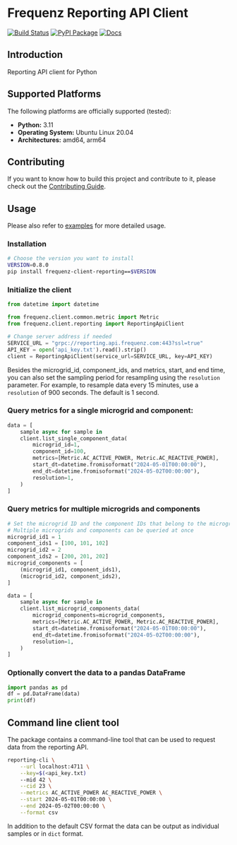 # Frequenz Reporting API Client

[![Build Status](https://github.com/frequenz-floss/frequenz-client-reporting-python/actions/workflows/ci.yaml/badge.svg)](https://github.com/frequenz-floss/frequenz-client-reporting-python/actions/workflows/ci.yaml)
[![PyPI Package](https://img.shields.io/pypi/v/frequenz-client-reporting)](https://pypi.org/project/frequenz-client-reporting/)
[![Docs](https://img.shields.io/badge/docs-latest-informational)](https://frequenz-floss.github.io/frequenz-client-reporting-python/)

## Introduction

Reporting API client for Python

## Supported Platforms

The following platforms are officially supported (tested):

- **Python:** 3.11
- **Operating System:** Ubuntu Linux 20.04
- **Architectures:** amd64, arm64

## Contributing

If you want to know how to build this project and contribute to it, please
check out the [Contributing Guide](CONTRIBUTING.md).


## Usage

Please also refer to [examples](https://github.com/frequenz-floss/frequenz-client-reporting-python/tree/HEAD/examples) for more detailed usage.

### Installation

```bash
# Choose the version you want to install
VERSION=0.8.0
pip install frequenz-client-reporting==$VERSION
```


### Initialize the client

```python
from datetime import datetime

from frequenz.client.common.metric import Metric
from frequenz.client.reporting import ReportingApiClient

# Change server address if needed
SERVICE_URL = "grpc://reporting.api.frequenz.com:443?ssl=true"
API_KEY = open('api_key.txt').read().strip()
client = ReportingApiClient(service_url=SERVICE_URL, key=API_KEY)
```

Besides the microgrid_id, component_ids, and metrics, start, and end time,
you can also set the sampling period for resampling using the `resolution` parameter.
For example, to resample data every 15 minutes, use a `resolution` of 900 seconds. The default is 1 second.

### Query metrics for a single microgrid and component:

```python
data = [
    sample async for sample in
    client.list_single_component_data(
        microgrid_id=1,
        component_id=100,
        metrics=[Metric.AC_ACTIVE_POWER, Metric.AC_REACTIVE_POWER],
        start_dt=datetime.fromisoformat("2024-05-01T00:00:00"),
        end_dt=datetime.fromisoformat("2024-05-02T00:00:00"),
        resolution=1,
    )
]
```


### Query metrics for multiple microgrids and components

```python
# Set the microgrid ID and the component IDs that belong to the microgrid
# Multiple microgrids and components can be queried at once
microgrid_id1 = 1
component_ids1 = [100, 101, 102]
microgrid_id2 = 2
component_ids2 = [200, 201, 202]
microgrid_components = [
    (microgrid_id1, component_ids1),
    (microgrid_id2, component_ids2),
]

data = [
    sample async for sample in
    client.list_microgrid_components_data(
        microgrid_components=microgrid_components,
        metrics=[Metric.AC_ACTIVE_POWER, Metric.AC_REACTIVE_POWER],
        start_dt=datetime.fromisoformat("2024-05-01T00:00:00"),
        end_dt=datetime.fromisoformat("2024-05-02T00:00:00"),
        resolution=1,
    )
]
```

### Optionally convert the data to a pandas DataFrame

```python
import pandas as pd
df = pd.DataFrame(data)
print(df)
```

## Command line client tool

The package contains a command-line tool that can be used to request data from the reporting API.
```bash
reporting-cli \
    --url localhost:4711 \
    --key=$(<api_key.txt)
    --mid 42 \
    --cid 23 \
    --metrics AC_ACTIVE_POWER AC_REACTIVE_POWER \
    --start 2024-05-01T00:00:00 \
    --end 2024-05-02T00:00:00 \
    --format csv
```
In addition to the default CSV format the data can be output as individual samples or in `dict` format.
